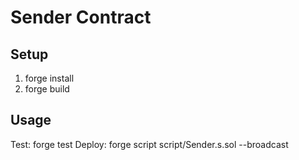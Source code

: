 # Sender Contract
## Setup
1. forge install
2. forge build
## Usage
Test: forge test
Deploy: forge script script/Sender.s.sol --broadcast